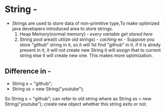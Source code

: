 # String - 
- Strings are used to store data of non-primitive type,To make optimized java developers introduced area to store strings.
  1) Heap Memory(normal memory) - *every variable get stored here* 
  2) String pool area(it utilize old strings) - *caching*
  ex - Suppose you store "github" string in it, so it will 1st find "github" in it, if it is alredy present in it, it will not create new String
       it will assign that to current string else it will create new one.
       This makes more optimization.
       
 ## Difference in - 
 - String s = "github";
 - String ss = new String("youtube");
 
 So String s = "github"; can refer to old string where as String ss = new String("youtube"); create new object whether this string exits or not.
